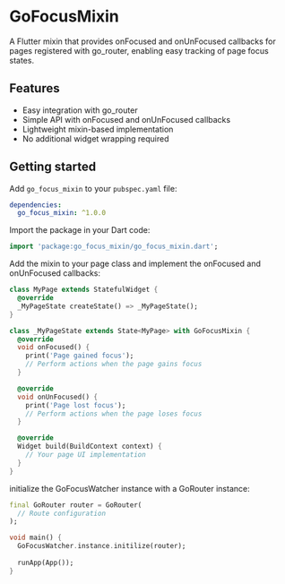 # GoFocusMixin

A Flutter mixin that provides onFocused and onUnFocused callbacks for pages registered with go_router, enabling easy tracking of page focus states.

## Features

- Easy integration with go_router
- Simple API with onFocused and onUnFocused callbacks
- Lightweight mixin-based implementation
- No additional widget wrapping required

## Getting started

Add `go_focus_mixin` to your `pubspec.yaml` file:

```yaml
dependencies:
  go_focus_mixin: ^1.0.0
```

Import the package in your Dart code:
```dart
import 'package:go_focus_mixin/go_focus_mixin.dart';
```

Add the mixin to your page class and implement the onFocused and onUnFocused callbacks:
```dart
class MyPage extends StatefulWidget {
  @override
  _MyPageState createState() => _MyPageState();
}

class _MyPageState extends State<MyPage> with GoFocusMixin {
  @override
  void onFocused() {
    print('Page gained focus');
    // Perform actions when the page gains focus
  }

  @override
  void onUnFocused() {
    print('Page lost focus');
    // Perform actions when the page loses focus
  }

  @override
  Widget build(BuildContext context) {
    // Your page UI implementation
  }
}
```

initialize the GoFocusWatcher instance with a GoRouter instance:
```dart
final GoRouter router = GoRouter(
  // Route configuration
);

void main() {
  GoFocusWatcher.instance.initilize(router);
  
  runApp(App());
}
```
